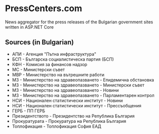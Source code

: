 # PressCenters.com
News aggregator for the press releases of the Bulgarian government sites written in ASP.NET Core

## Sources (in Bulgarian)

* АПИ - Агенция "Пътна инфраструктура"
* БСП - Българска социалистическа партия (БСП)
* КФН - Комисия за финансов надзор
* МС - Министерски съвет
* МВР - Министерство на вътрешните работи
* МЗ - Министерство на здравеопазването - Епидемична обстановка
* МЗ - Министерство на здравеопазването - Министерски съвет
* МЗ - Министерство на здравеопазването - Новини
* МЗ - Министерство на здравеопазването - Парламентарен контрол
* НСИ - Национален статистически институт - Новини
* НСИ - Национален статистически институт - Прессъобщения
* ГЕРБ - ПП ГЕРБ
* Президентството - Президентство на Република България
* Прокуратурата - Прокуратура на Република България
* Топлофикация - Топлофикация София ЕАД
